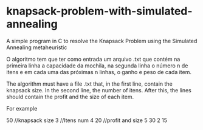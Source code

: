# knapsack-problem-with-simulated-annealing
A simple program in C to resolve the Knapsack Problem using the Simulated Annealing metaheuristic

O algoritmo tem que ter como entrada um arquivo .txt que contém na primeira linha a
capacidade da mochila, na segunda linha o número n de itens e em cada uma das próximas
n linhas, o ganho e peso de cada item.

The algorithm must have a file .txt that, in the first line, contain the knapsack size.
In the second line, the number of itens. After this, the lines should contain the profit and the size
of each item.

For example 

50 //knapsack size
3 //Itens num
4 20 //profit and size
5 30
2 15
